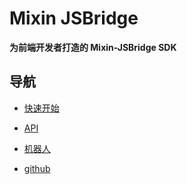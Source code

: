 # Mixin JSBridge

**为前端开发者打造的 Mixin-JSBridge SDK**

## 导航
- [快速开始](/zh-CN/1)

- [API](/zh-CN/2)

- [机器人](https://fox-one.github.io/mixin-sdk-jsbridge-rebot/#/)

- [github](https://github.com/fox-one/mixin-sdk-jsbridge/tree/master/packages/sdk)